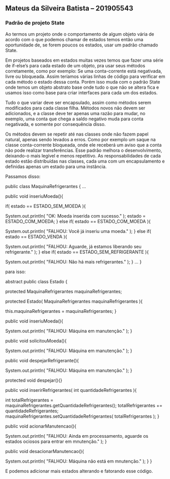 ## Mateus da Silveira Batista – 201905543

### Padrão de projeto State
  <p>Ao termos um projeto onde o comportamento de algum objeto vária de acordo com o que podemos chamar de estados temos então uma oportunidade de, se forem poucos os estados, usar um padrão chamado State.</p>
	<p>Em projetos baseados em estados muitas vezes temos que fazer uma série de if-else’s para cada estado de um objeto, pra usar seus métodos corretamente, como por exemplo: Se uma conta-corrente está negativada, livre ou bloqueada. Assim teríamos várias linhas de código para verificar em cada método o estado dessa conta. Porém isso muda com o padrão State onde temos um objeto abstrato base onde tudo o que não se altera fica e usamos isso como base para criar interfaces para cada um dos estados.</p>
	<p>Tudo o que variar deve ser encapsulado, assim como métodos serem modificados para cada classe filha. Métodos novos não devem ser adicionados, e a classe deve ter apenas uma razão para mudar, no exemplo, uma conta que chega a saldo negativo muda para conta negativada, e somente por consequência disso.</p>
	<p>Os métodos devem se repetir até nas classes onde não fazem papel natural, apenas sendo levados a erros. Como por exemplo um saque na classe conta-corrente bloqueada, onde ele receberá um aviso que a conta não pode realizar transferências. Esse padrão melhora o desenvolvimento, deixando-o mais legível e menos repetitivo. As responsabilidades de cada estado estão distribuídas nas classes, cada uma com um encapsulamento e definidas apenas um estado para uma instância.</p>
  Passamos disso:

public class MaquinaRefrigerantes {
...

public void inseriuMoeda(){

if( estado == ESTADO_SEM_MOEDA ){

System.out.println( "OK: Moeda inserida com sucesso." );
estado = ESTADO_COM_MOEDA;
}
else if( estado == ESTADO_COM_MOEDA ){

System.out.println( "FALHOU: Você já inseriu uma moeda." );
}
else if( estado == ESTADO_VENDA ){

System.out.println( "FALHOU: Aguarde, já estamos liberando seu refrigerante." );
}
else if( estado == ESTADO_SEM_REFRIGERANTE ){

System.out.println( "FALHOU: Não há mais refrigerantes." );
}
...
} 

<p>para isso:</p>

abstract public class Estado {

protected MaquinaRefrigerantes maquinaRefrigerantes;

protected Estado( MaquinaRefrigerantes maquinaRefrigerantes ){

this.maquinaRefrigerantes = maquinaRefrigerantes;
}


public void inseriuMoeda(){

System.out.println( "FALHOU: Máquina em manutenção." );
}

public void solicitouMoeda(){

System.out.println( "FALHOU: Máquina em manutenção." );
}

public void despejarRefrigerante(){

System.out.println( "FALHOU: Máquina em manutenção." );
}

protected void despejar(){}

public void inserirRefrigerantes( int quantidadeRefrigerantes ){

int totalRefrigerantes = maquinaRefrigerantes.getQuantidadeRefrigerantes();
totalRefrigerantes += quantidadeRefrigerantes;
maquinaRefrigerantes.setQuantidadeRefrigerantes( totalRefrigerantes );
}

public void acionarManutencao(){

System.out.println( "FALHOU: Ainda em processamento, aguarde os estados ociosos para entrar em mnutenção." );
}

public void desacionarManutencao(){

System.out.println( "FALHOU: Máquina não está em mnutenção." );
}
} 

E podemos adicionar mais estados alterando e fatorando esse código.
